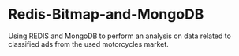 # Redis-Bitmap-and-MongoDB
Using REDIS and MongoDB to perform an analysis on data related to classified ads from the used motorcycles market.
